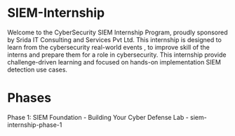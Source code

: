 # SIEM-Internship


Welcome to the CyberSecurity SIEM Internship Program, proudly sponsored by Srida IT Consulting and Services Pvt Ltd.
This internship is designed to learn from the cybersecurity real-world events , to improve skill of the interns and prepare them for a role in cybersecurity.
This internship provide challenge-driven learning  and focused on hands-on implementation SIEM detection use cases.

# Phases

Phase 1: SIEM Foundation - Building Your Cyber Defense Lab - siem-internship-phase-1
